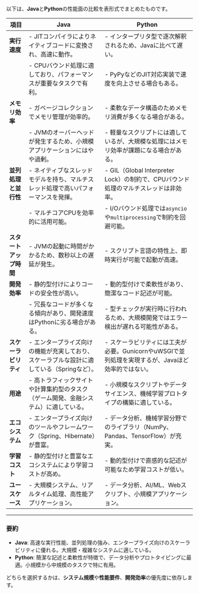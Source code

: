 以下は、**Java**と**Python**の性能面の比較を表形式でまとめたものです。

| **項目**               | **Java**                                                                                             | **Python**                                                                                           |
|-----------------------|---------------------------------------------------------------------------------------------------|---------------------------------------------------------------------------------------------------|
| **実行速度**           | - JITコンパイラによりネイティブコードに変換され、高速に動作。                                                | - インタープリタ型で逐次解釈されるため、Javaに比べて遅い。                                               |
|                       | - CPUバウンド処理に適しており、パフォーマンスが重要なタスクで有利。                                           | - PyPyなどのJIT対応実装で速度を向上させる場合もある。                                                  |
| **メモリ効率**         | - ガベージコレクションでメモリ管理が効率的。                                                              | - 柔軟なデータ構造のためメモリ消費が多くなる場合がある。                                                  |
|                       | - JVMのオーバーヘッドが発生するため、小規模アプリケーションにはやや過剰。                                      | - 軽量なスクリプトには適しているが、大規模な処理にはメモリ効率が課題になる場合がある。                           |
| **並列処理と並行性**   | - ネイティブなスレッドモデルを持ち、マルチスレッド処理で高いパフォーマンスを発揮。                             | - GIL（Global Interpreter Lock）の制約で、CPUバウンド処理のマルチスレッドは非効率。                     |
|                       | - マルチコアCPUを効率的に活用可能。                                                                      | - I/Oバウンド処理では`asyncio`や`multiprocessing`で制約を回避可能。                                    |
| **スタートアップ時間**  | - JVMの起動に時間がかかるため、数秒以上の遅延が発生。                                                      | - スクリプト言語の特性上、即時実行が可能で起動が高速。                                                    |
| **開発効率**           | - 静的型付けによりコードの安全性が高い。                                                                 | - 動的型付けで柔軟性があり、簡潔なコード記述が可能。                                                     |
|                       | - 冗長なコードが多くなる傾向があり、開発速度はPythonに劣る場合がある。                                        | - 型チェックが実行時に行われるため、大規模開発ではエラー検出が遅れる可能性がある。                             |
| **スケーラビリティ**    | - エンタープライズ向けの機能が充実しており、スケーラブルな設計に適している（Springなど）。                       | - スケーラビリティには工夫が必要。GunicornやuWSGIで並列処理を実現するが、Javaほど効率的ではない。              |
| **用途**               | - 高トラフィックサイトや計算集約型のタスク（ゲーム開発、金融システム）に適している。                              | - 小規模なスクリプトやデータサイエンス、機械学習プロトタイプの構築に適している。                             |
| **エコシステム**        | - エンタープライズ向けのツールやフレームワーク（Spring、Hibernate）が豊富。                                    | - データ分析、機械学習分野でのライブラリ（NumPy、Pandas、TensorFlow）が充実。                             |
| **学習コスト**          | - 静的型付けと豊富なエコシステムにより学習コストが高め。                                                   | - 動的型付けで直感的な記述が可能なため学習コストが低い。                                                  |
| **ユースケース**        | - 大規模システム、リアルタイム処理、高性能アプリケーション。                                                | - データ分析、AI/ML、Webスクリプト、小規模アプリケーション。                                               |

---

### **要約**
- **Java**: 高速な実行性能、並列処理の強み、エンタープライズ向けのスケーラビリティに優れる。大規模・複雑なシステムに適している。
- **Python**: 簡潔な記述と柔軟性が特徴で、データ分析やプロトタイピングに最適。小規模から中規模のタスクで特に有用。

どちらを選択するかは、**システム規模**や**性能要件**、**開発効率**の優先度に依存します。